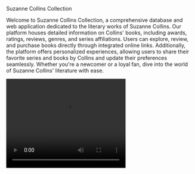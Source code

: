 Suzanne Collins Collection

Welcome to Suzanne Collins Collection, a comprehensive database and web application dedicated to the literary works of Suzanne Collins. Our platform houses detailed information on Collins' books, including awards, ratings, reviews, genres, and series affiliations. Users can explore, review, and purchase books directly through integrated online links. Additionally, the platform offers personalized experiences, allowing users to share their favorite series and books by Collins and update their preferences seamlessly. Whether you're a newcomer or a loyal fan, dive into the world of Suzanne Collins' literature with ease.

<video width="320" height="240" controls>
<source src="media/Book_collection_system.mp4" type="video/mp4">
</video>
